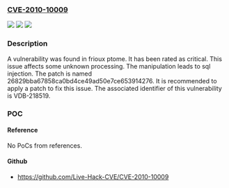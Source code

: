 ### [CVE-2010-10009](https://cve.mitre.org/cgi-bin/cvename.cgi?name=CVE-2010-10009)
![](https://img.shields.io/static/v1?label=Product&message=ptome&color=blue)
![](https://img.shields.io/static/v1?label=Version&message=%3D%20n%2Fa%20&color=brighgreen)
![](https://img.shields.io/static/v1?label=Vulnerability&message=CWE-89%20SQL%20Injection&color=brighgreen)

### Description

A vulnerability was found in frioux ptome. It has been rated as critical. This issue affects some unknown processing. The manipulation leads to sql injection. The patch is named 26829bba67858ca0bd4ce49ad50e7ce653914276. It is recommended to apply a patch to fix this issue. The associated identifier of this vulnerability is VDB-218519.

### POC

#### Reference
No PoCs from references.

#### Github
- https://github.com/Live-Hack-CVE/CVE-2010-10009


